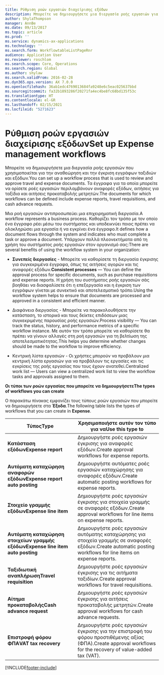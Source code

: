 ```yaml
---
title: Ρύθμιση ροών εργασιών διαχείρισης εξόδων
description: Μπορείτε να δημιουργήσετε μια διεργασία ροής εργασιών για την αναθεώρηση και την έγκριση εγγράφων ταξιδιών και εξόδων.
author: ShylaThompson
manager: AnnBe
ms.date: 09/13/2017
ms.topic: article
ms.prod: ''
ms.service: dynamics-ax-applications
ms.technology: ''
ms.search.form: WorkflowtableListPageRnr
audience: Application User
ms.reviewer: roschlom
ms.search.scope: Core, Operations
ms.search.region: Global
ms.author: shylaw
ms.search.validFrom: 2016-02-28
ms.dyn365.ops.version: AX 7.0.0
ms.openlocfilehash: 36ab1edc4769013684fa9248e6c5eac025637bbd
ms.sourcegitcommit: fa32b1893286f20271fa4ec4be8fc68bd135f53c
ms.translationtype: HT
ms.contentlocale: el-GR
ms.lasthandoff: 02/15/2021
ms.locfileid: "5271623"
---
```

# <a name="set-up-expense-management-workflows"></a><span data-ttu-id="a3941-103">Ρύθμιση ροών εργασιών διαχείρισης εξόδων</span><span class="sxs-lookup"><span data-stu-id="a3941-103">Set up Expense management workflows</span></span>

<span data-ttu-id="a3941-104">Μπορείτε να δημιουργήσετε μια διεργασία ροής εργασιών που χρησιμοποιείται για την αναθεώρηση και την έγκριση εγγράφων ταξιδιών και εξόδων.</span><span class="sxs-lookup"><span data-stu-id="a3941-104">You can set up a workflow process that is used to review and approve travel and expense documents.</span></span> <span data-ttu-id="a3941-105">Τα έγγραφα για τα οποία μπορείτε να ορίσετε ροές εργασιών περιλαμβάνουν αναφορές εξόδων, αιτήσεις για ταξίδια και αιτήσεις προκαταβολής μετρητών.</span><span class="sxs-lookup"><span data-stu-id="a3941-105">The documents for which workflows can be defined include expense reports, travel requisitions, and cash advance requests.</span></span>

<span data-ttu-id="a3941-106">Μια ροή εργασιών αντιπροσωπεύει μια επιχειρηματική διεργασία.</span><span class="sxs-lookup"><span data-stu-id="a3941-106">A workflow represents a business process.</span></span> <span data-ttu-id="a3941-107">Καθορίζει τον τρόπο με τον οποίο ένα έγγραφο ρέει μέσω του συστήματος και υποδεικνύει ποιος πρέπει να ολοκληρώσει μια εργασία ή να εγκρίνει ένα έγγραφο.</span><span class="sxs-lookup"><span data-stu-id="a3941-107">It defines how a document flows through the system and indicates who must complete a task or approve a document.</span></span> <span data-ttu-id="a3941-108">Υπάρχουν πολλά πλεονεκτήματα από τη χρήση του συστήματος ροής εργασιών στον οργανισμό σας:</span><span class="sxs-lookup"><span data-stu-id="a3941-108">There are several benefits of using the workflow system in your organization:</span></span>

-   <span data-ttu-id="a3941-109">**Συνεπείς διεργασίες** - Μπορείτε να καθορίσετε τη διεργασία έγκρισης για συγκεκριμένα έγγραφα, όπως τις αιτήσεις αγορών και τις αναφορές εξόδων.</span><span class="sxs-lookup"><span data-stu-id="a3941-109">**Consistent processes** — You can define the approval process for specific documents, such as purchase requisitions and expense reports.</span></span> <span data-ttu-id="a3941-110">Η χρήση του συστήματος ροής εργασιών σάς βοηθάει να διασφαλίσετε ότι η επεξεργασία και η έγκριση των εγγράφων γίνεται με συνεκτικό και αποτελεσματικό τρόπο.</span><span class="sxs-lookup"><span data-stu-id="a3941-110">Using the workflow system helps to ensure that documents are processed and approved in a consistent and efficient manner.</span></span>

-   <span data-ttu-id="a3941-111">Διαφάνεια διεργασίας - Μπορείτε να παρακολουθήσετε την κατάσταση, το ιστορικό και τους δείκτες επιδόσεων μιας συγκεκριμένης παρουσίας ροής εργασιών.</span><span class="sxs-lookup"><span data-stu-id="a3941-111">Process visibility — You can track the status, history, and performance metrics of a specific workflow instance.</span></span> <span data-ttu-id="a3941-112">Με αυτόν τον τρόπο μπορείτε να καθορίσετε θα πρέπει να γίνουν αλλαγές στη ροή εργασιών για τη βελτίωση της αποτελεσματικότητας.</span><span class="sxs-lookup"><span data-stu-id="a3941-112">This helps you determine whether changes should be made to the workflow to improve efficiency.</span></span>

-   <span data-ttu-id="a3941-113">Κεντρική λίστα εργασιών - Οι χρήστες μπορούν να προβάλουν μια κεντρική λίστα εργασιών για να προβάλουν τις εργασίες και τις εγκρίσεις της ροής εργασίας που τους έχουν ανατεθεί.</span><span class="sxs-lookup"><span data-stu-id="a3941-113">Centralized work list — Users can view a centralized work list to view the workflow tasks and approvals assigned to them.</span></span> 

<span data-ttu-id="a3941-114">**Οι τύποι των ροών εργασίας που μπορείτε να δημιουργήσετε**</span><span class="sxs-lookup"><span data-stu-id="a3941-114">**The types of workflows you can create**</span></span>

<span data-ttu-id="a3941-115">Ο παρακάτω πίνακας εμφανίζει τους τύπους ροών εργασιών που μπορείτε να δημιουργήσετε στα **Έξοδα**.</span><span class="sxs-lookup"><span data-stu-id="a3941-115">The following table lists the types of workflows that you can create in **Expense**.</span></span>


|              <span data-ttu-id="a3941-116"><strong>Τύπος</strong></span><span class="sxs-lookup"><span data-stu-id="a3941-116"><strong>Type</strong></span></span>              |                   <span data-ttu-id="a3941-117"><strong>Χρησιμοποιήστε αυτόν τον τύπο για να</strong></span><span class="sxs-lookup"><span data-stu-id="a3941-117"><strong>Use this type to</strong></span></span>                   |
|-------------------------------------------------|-----------------------------------------------------------------------|
|         <span data-ttu-id="a3941-118"><strong>Κατάσταση εξόδων</strong></span><span class="sxs-lookup"><span data-stu-id="a3941-118"><strong>Expense report</strong></span></span>         |            <span data-ttu-id="a3941-119">Δημιουργήστε ροές εργασιών έγκρισης για αναφορές εξόδων.</span><span class="sxs-lookup"><span data-stu-id="a3941-119">Create approval workflows for expense reports.</span></span>             |
|  <span data-ttu-id="a3941-120"><strong>Αυτόματη καταχώρηση αναφορών εξόδων</strong></span><span class="sxs-lookup"><span data-stu-id="a3941-120"><strong>Expense report auto posting</strong></span></span>   |        <span data-ttu-id="a3941-121">Δημιουργήστε αυτόματες ροές εργασιών καταχώρησης για αναφορές εξόδων.</span><span class="sxs-lookup"><span data-stu-id="a3941-121">Create automatic posting workflows for expense reports.</span></span>        |
|       <span data-ttu-id="a3941-122"><strong>Στοιχείο γραμμής εξόδων</strong></span><span class="sxs-lookup"><span data-stu-id="a3941-122"><strong>Expense line item</strong></span></span>        |     <span data-ttu-id="a3941-123">Δημιουργήστε ροές εργασιών έγκρισης για στοιχεία γραμμής σε αναφορές εξόδων.</span><span class="sxs-lookup"><span data-stu-id="a3941-123">Create approval workflows for line items on expense reports.</span></span>      |
| <span data-ttu-id="a3941-124"><strong>Αυτόματη καταχώρηση στοιχείων γραμμής εξόδων</strong></span><span class="sxs-lookup"><span data-stu-id="a3941-124"><strong>Expense line item auto posting</strong></span></span> | <span data-ttu-id="a3941-125">Δημιουργήστε ροές εργασιών αυτόματης καταχώρησης για στοιχεία γραμμής σε αναφορές εξόδων.</span><span class="sxs-lookup"><span data-stu-id="a3941-125">Create automatic posting workflows for line items on expense reports.</span></span> |
|       <span data-ttu-id="a3941-126"><strong>Ταξιδιωτική αναπλήρωση</strong></span><span class="sxs-lookup"><span data-stu-id="a3941-126"><strong>Travel requisition</strong></span></span>       |          <span data-ttu-id="a3941-127">Δημιουργήστε ροές εργασιών έγκρισης για τις αιτήματα ταξιδίων.</span><span class="sxs-lookup"><span data-stu-id="a3941-127">Create approval workflows for travel requisitions.</span></span>           |
|      <span data-ttu-id="a3941-128"><strong>Αίτημα προκαταβολής</strong></span><span class="sxs-lookup"><span data-stu-id="a3941-128"><strong>Cash advance request</strong></span></span>      |         <span data-ttu-id="a3941-129">Δημιουργήστε ροές εργασιών έγκρισης για αιτήσεις προκαταβολής μετρητών.</span><span class="sxs-lookup"><span data-stu-id="a3941-129">Create approval workflows for cash advance requests.</span></span>          |
|        <span data-ttu-id="a3941-130"><strong>Επιστροφή φόρου ΦΠΑ</strong></span><span class="sxs-lookup"><span data-stu-id="a3941-130"><strong>VAT tax recovery</strong></span></span>        | <span data-ttu-id="a3941-131">Δημιουργήστε ροές εργασιών έγκρισης για την επιστροφή του φόρου προστιθέμενης αξίας (ΦΠΑ).</span><span class="sxs-lookup"><span data-stu-id="a3941-131">Create approval workflows for the recovery of value-added tax (VAT).</span></span>  |



[!INCLUDE[footer-include](../includes/footer-banner.md)]